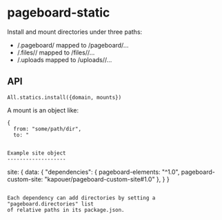 pageboard-static
================

Install and mount directories under three paths:

- /.pageboard/<directory>
mapped to <runtime>/pageboard/...
- /.files/<module>/<directory>
mapped to <runtime>/files/<hostname>/...
- /.uploads
mapped to <runtime>/uploads/<hostname>/...


API
---

`All.statics.install({domain, mounts})`

A mount is an object like:
```
{
  from: "some/path/dir",
  to: "


Example site object
-------------------

```
site: {
	data: {
		"dependencies": {
			pageboard-elements: "^1.0",
			pageboard-custom-site: "kapouer/pageboard-custom-site#1.0"
		},
	}
}
```

Each dependency can add directories by setting a "pageboard.directories" list
of relative paths in its package.json.

